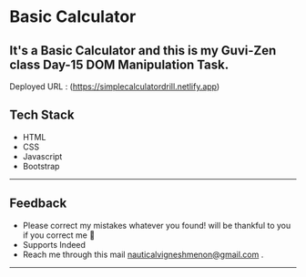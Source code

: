 # Basic Calculator

It's a Basic Calculator and this is my Guvi-Zen class Day-15 DOM Manipulation Task.
---
Deployed URL : (https://simplecalculatordrill.netlify.app)
## Tech Stack

- HTML
- CSS
- Javascript
- Bootstrap
---
## Feedback
- Please correct my mistakes whatever you found! will be thankful to you if you correct me :hugs: 
-  Supports Indeed
-   Reach me through this mail nauticalvigneshmenon@gmail.com .

***
